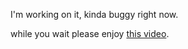 I'm working on it, kinda buggy right now. 

while you wait please enjoy [this video](https://www.youtube.com/watch?v=3b3erHBdi0I).

